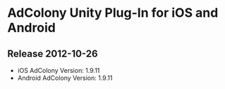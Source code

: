AdColony Unity Plug-In for iOS and Android
==========================================

Release 2012-10-26
------------------
- iOS AdColony Version: 1.9.11
- Android AdColony Version: 1.9.11

